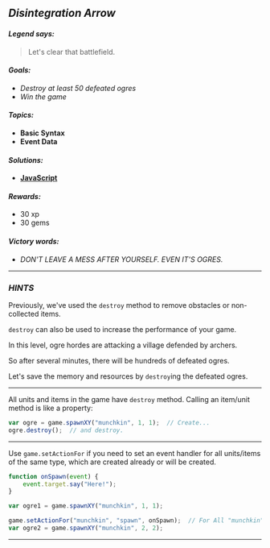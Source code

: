 ## _Disintegration Arrow_

#### _Legend says:_
> Let's clear that battlefield.

#### _Goals:_
+ _Destroy at least 50 defeated ogres_
+ _Win the game_

#### _Topics:_
+ **Basic Syntax**
+ **Event Data**

#### _Solutions:_
+ **[JavaScript](disintegrationArrow.js)**

#### _Rewards:_
+ 30 xp
+ 30 gems

#### _Victory words:_
+ _DON'T LEAVE A MESS AFTER YOURSELF. EVEN IT'S OGRES._

___

### _HINTS_

Previously, we've used the `destroy` method to remove obstacles or non-collected items.

`destroy` can also be used to increase the performance of your game.

In this level, ogre hordes are attacking a village defended by archers.

So after several minutes, there will be hundreds of defeated ogres.

Let's save the memory and resources by `destroy`ing the defeated ogres.

___

All units and items in the game have `destroy` method. Calling an item/unit method is like a property:

```javascript
var ogre = game.spawnXY("munchkin", 1, 1);  // Create...
ogre.destroy();  // and destroy.
```

___

Use `game.setActionFor` if you need to set an event handler for all units/items of the same type, which are created already or will be created.

```javascript
function onSpawn(event) {
    event.target.say("Here!");
}

var ogre1 = game.spawnXY("munchkin", 1, 1);

game.setActionFor("munchkin", "spawn", onSpawn);  // For All "munchkin"s
var ogre2 = game.spawnXY("munchkin", 2, 2);
```

___
